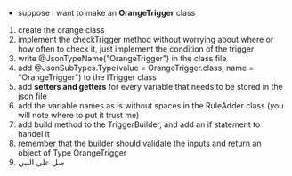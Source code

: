 - suppose I want to make an **OrangeTrigger** class
1. create the orange class 
2. implement the checkTrigger method without worrying about where or how often to check it, just implement the condition of the trigger
3. write @JsonTypeName("OrangeTrigger") in the class file 
4. add @JsonSubTypes.Type(value = OrangeTrigger.class, name = "OrangeTrigger") to the ITrigger class
5. add **setters and getters** for every variable that needs to be stored in the json file
6. add the variable names as is without spaces in the RuleAdder class (you will note where to put it trust me)
7. add build method to the TriggerBuilder, and add an if statement to handel it 
8. remember that the builder should validate the inputs and return an object of Type OrangeTrigger
9. صل على النبي